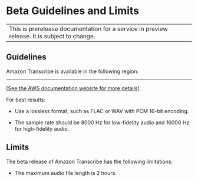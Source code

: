 # Beta Guidelines and Limits<a name="limits-guidelines"></a>


|  | 
| --- |
| This is prerelease documentation for a service in preview release\. It is subject to change\. | 

## Guidelines<a name="guidelines"></a>

Amazon Transcribe is available in the following region:


****  
[\[See the AWS documentation website for more details\]](http://docs.aws.amazon.com/transcribe/latest/dg/limits-guidelines.html)

For best results:

+ Use a lossless format, such as FLAC or WAV with PCM 16\-bit encoding\.

+ The sample rate should be 8000 Hz for low\-fidelity audio and 16000 Hz for high\-fidelity audio\.

## Limits<a name="limits"></a>

The beta release of Amazon Transcribe has the following limitations:

+ The maximum audio file length is 2 hours\.